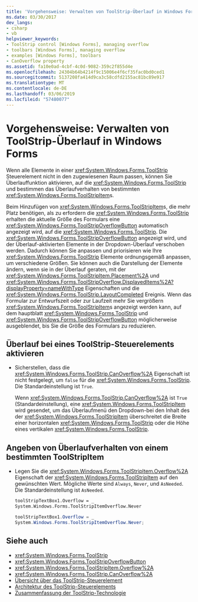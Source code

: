 ```yaml
---
title: 'Vorgehensweise: Verwalten von ToolStrip-Überlauf in Windows Forms'
ms.date: 03/30/2017
dev_langs:
- csharp
- vb
helpviewer_keywords:
- ToolStrip control [Windows Forms], managing overflow
- toolbars [Windows Forms], managing overflow
- examples [Windows Forms], toolbars
- CanOverflow property
ms.assetid: fa10e0ad-4cbf-4c0d-9082-359c2f855d4e
ms.openlocfilehash: 24304b64b4214f9c15006e4f6cf35fac0bd0ced1
ms.sourcegitcommit: 5137208fa414d9ca3c58cdfd2155ac81bc89e917
ms.translationtype: MT
ms.contentlocale: de-DE
ms.lasthandoff: 03/06/2019
ms.locfileid: "57480077"
---
```

# <a name="how-to-manage-toolstrip-overflow-in-windows-forms"></a>Vorgehensweise: Verwalten von ToolStrip-Überlauf in Windows Forms

Wenn alle Elemente in einer <xref:System.Windows.Forms.ToolStrip> Steuerelement nicht in den zugewiesenen Raum passen, können Sie Überlauffunktion aktivieren, auf die <xref:System.Windows.Forms.ToolStrip> und bestimmen das Überlaufverhalten von bestimmten <xref:System.Windows.Forms.ToolStripItem>s.

Beim Hinzufügen von <xref:System.Windows.Forms.ToolStripItem>s, die mehr Platz benötigen, als zu erfordern die <xref:System.Windows.Forms.ToolStrip> erhalten die aktuelle Größe des Formulars eine <xref:System.Windows.Forms.ToolStripOverflowButton> automatisch angezeigt wird, auf die <xref:System.Windows.Forms.ToolStrip>. Die <xref:System.Windows.Forms.ToolStripOverflowButton> angezeigt wird, und der Überlauf-aktivierten Elemente in der Dropdown-Überlauf verschoben werden. Dadurch können Sie anpassen und priorisieren wie Ihre <xref:System.Windows.Forms.ToolStrip> Elemente ordnungsgemäß anpassen, um verschiedene Größen. Sie können auch die Darstellung der Elemente ändern, wenn sie in der Überlauf geraten, mit der <xref:System.Windows.Forms.ToolStripItem.Placement%2A> und <xref:System.Windows.Forms.ToolStripOverflow.DisplayedItems%2A?displayProperty=nameWithType> Eigenschaften und die <xref:System.Windows.Forms.ToolStrip.LayoutCompleted> Ereignis. Wenn das Formular zur Entwurfszeit oder zur Laufzeit mehr Sie vergrößern <xref:System.Windows.Forms.ToolStripItem>s angezeigt werden kann, auf dem hauptblatt <xref:System.Windows.Forms.ToolStrip> und <xref:System.Windows.Forms.ToolStripOverflowButton> möglicherweise ausgeblendet, bis Sie die Größe des Formulars zu reduzieren.

## <a name="to-enable-overflow-on-a-toolstrip-control"></a>Überlauf bei eines ToolStrip-Steuerelements aktivieren

- Sicherstellen, dass die <xref:System.Windows.Forms.ToolStrip.CanOverflow%2A> Eigenschaft ist nicht festgelegt, um `false` für die <xref:System.Windows.Forms.ToolStrip>. Die Standardeinstellung ist `True`.

     Wenn <xref:System.Windows.Forms.ToolStrip.CanOverflow%2A> ist `True` (Standardeinstellung), eine <xref:System.Windows.Forms.ToolStripItem> wird gesendet, um das Überlaufmenü den Dropdown-bei den Inhalt des der <xref:System.Windows.Forms.ToolStripItem> überschreitet die Breite einer horizontalen <xref:System.Windows.Forms.ToolStrip> oder die Höhe eines vertikalen <xref:System.Windows.Forms.ToolStrip>.

## <a name="to-specify-overflow-behavior-of-a-specific-toolstripitem"></a>Angeben von Überlaufverhalten von einem bestimmten ToolStripItem

- Legen Sie die <xref:System.Windows.Forms.ToolStripItem.Overflow%2A> Eigenschaft der <xref:System.Windows.Forms.ToolStripItem> auf den gewünschten Wert. Mögliche Werte sind `Always`, `Never`, und `AsNeeded`. Die Standardeinstellung ist `AsNeeded`.

    ```vb
    toolStripTextBox1.Overflow = _
    System.Windows.Forms.ToolStripItemOverflow.Never
    ```

    ```csharp
    toolStripTextBox1.Overflow = _
    System.Windows.Forms.ToolStripItemOverflow.Never;
    ```

## <a name="see-also"></a>Siehe auch

- <xref:System.Windows.Forms.ToolStrip>
- <xref:System.Windows.Forms.ToolStripOverflowButton>
- <xref:System.Windows.Forms.ToolStripItem.Overflow%2A>
- <xref:System.Windows.Forms.ToolStrip.CanOverflow%2A>
- [Übersicht über das ToolStrip-Steuerelement](../../../../docs/framework/winforms/controls/toolstrip-control-overview-windows-forms.md)
- [Architektur des ToolStrip-Steuerelements](../../../../docs/framework/winforms/controls/toolstrip-control-architecture.md)
- [Zusammenfassung der ToolStrip-Technologie](../../../../docs/framework/winforms/controls/toolstrip-technology-summary.md)
